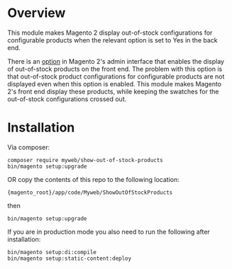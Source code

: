 # Overview

This module makes Magento 2 display out-of-stock configurations for configurable products when the relevant option is set to Yes in the back end.

There is an [option][1] in Magento 2's admin interface that enables the display of out-of-stock products on the front end. The problem with this option is that out-of-stock product configurations for configurable products are not displayed even when this option is enabled. This module makes Magento 2's front end display these products, while keeping the swatches for the out-of-stock configurations crossed out.

# Installation

Via composer:
```
composer require myweb/show-out-of-stock-products
bin/magento setup:upgrade
```

OR copy the contents of this repo to the following location:

```
{magento_root}/app/code/Myweb/ShowOutOfStockProducts
```
then
```
bin/magento setup:upgrade
```


If you are in production mode you also need to run the following after installation:
```
bin/magento setup:di:compile
bin/magento setup:static-content:deploy
```

[1]: https://docs.magento.com/m2/ce/user_guide/configuration/catalog/inventory.html